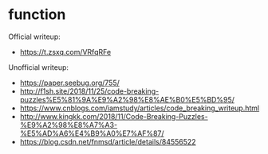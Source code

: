 # function

Official writeup:

- https://t.zsxq.com/VRfqRFe

Unofficial writeup:

- https://paper.seebug.org/755/
- http://f1sh.site/2018/11/25/code-breaking-puzzles%E5%81%9A%E9%A2%98%E8%AE%B0%E5%BD%95/
- https://www.cnblogs.com/iamstudy/articles/code_breaking_writeup.html
- http://www.kingkk.com/2018/11/Code-Breaking-Puzzles-%E9%A2%98%E8%A7%A3-%E5%AD%A6%E4%B9%A0%E7%AF%87/
- https://blog.csdn.net/fnmsd/article/details/84556522
